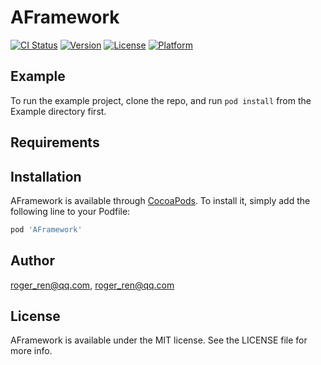 # AFramework

[![CI Status](https://img.shields.io/travis/roger_ren@qq.com/AFramework.svg?style=flat)](https://travis-ci.org/roger_ren@qq.com/AFramework)
[![Version](https://img.shields.io/cocoapods/v/AFramework.svg?style=flat)](https://cocoapods.org/pods/AFramework)
[![License](https://img.shields.io/cocoapods/l/AFramework.svg?style=flat)](https://cocoapods.org/pods/AFramework)
[![Platform](https://img.shields.io/cocoapods/p/AFramework.svg?style=flat)](https://cocoapods.org/pods/AFramework)

## Example

To run the example project, clone the repo, and run `pod install` from the Example directory first.

## Requirements

## Installation

AFramework is available through [CocoaPods](https://cocoapods.org). To install
it, simply add the following line to your Podfile:

```ruby
pod 'AFramework'
```

## Author

roger_ren@qq.com, roger_ren@qq.com

## License

AFramework is available under the MIT license. See the LICENSE file for more info.
